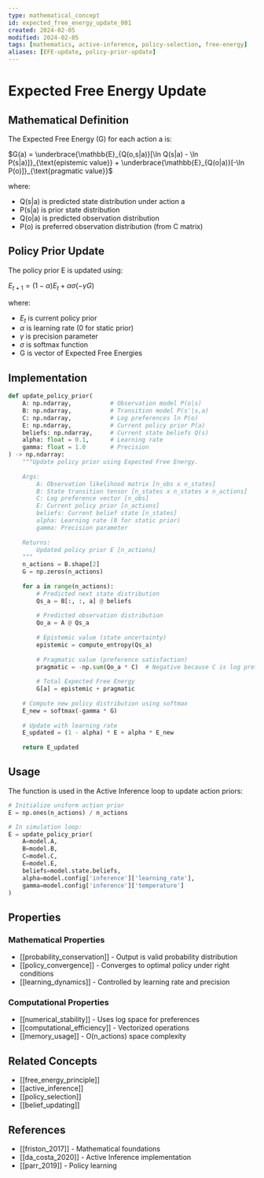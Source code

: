 ```yaml
---
type: mathematical_concept
id: expected_free_energy_update_001
created: 2024-02-05
modified: 2024-02-05
tags: [mathematics, active-inference, policy-selection, free-energy]
aliases: [EFE-update, policy-prior-update]
---
```


# Expected Free Energy Update

## Mathematical Definition

The Expected Free Energy (G) for each action a is:

$G(a) = \underbrace{\mathbb{E}_{Q(o,s|a)}[\ln Q(s|a) - \ln P(s|a)]}_{\text{epistemic value}} + \underbrace{\mathbb{E}_{Q(o|a)}[-\ln P(o)]}_{\text{pragmatic value}}$

where:
- Q(s|a) is predicted state distribution under action a
- P(s|a) is prior state distribution
- Q(o|a) is predicted observation distribution
- P(o) is preferred observation distribution (from C matrix)

## Policy Prior Update

The policy prior E is updated using:

$E_{t+1} = (1-\alpha)E_t + \alpha\sigma(-\gamma G)$

where:
- $E_t$ is current policy prior
- $\alpha$ is learning rate (0 for static prior)
- $\gamma$ is precision parameter
- $\sigma$ is softmax function
- G is vector of Expected Free Energies

## Implementation

```python
def update_policy_prior(
    A: np.ndarray,           # Observation model P(o|s)
    B: np.ndarray,           # Transition model P(s'|s,a)
    C: np.ndarray,           # Log preferences ln P(o)
    E: np.ndarray,           # Current policy prior P(a)
    beliefs: np.ndarray,     # Current state beliefs Q(s)
    alpha: float = 0.1,      # Learning rate
    gamma: float = 1.0       # Precision
) -> np.ndarray:
    """Update policy prior using Expected Free Energy.
    
    Args:
        A: Observation likelihood matrix [n_obs x n_states]
        B: State transition tensor [n_states x n_states x n_actions]
        C: Log preference vector [n_obs]
        E: Current policy prior [n_actions]
        beliefs: Current belief state [n_states]
        alpha: Learning rate (0 for static prior)
        gamma: Precision parameter
        
    Returns:
        Updated policy prior E [n_actions]
    """
    n_actions = B.shape[2]
    G = np.zeros(n_actions)
    
    for a in range(n_actions):
        # Predicted next state distribution
        Qs_a = B[:, :, a] @ beliefs
        
        # Predicted observation distribution
        Qo_a = A @ Qs_a
        
        # Epistemic value (state uncertainty)
        epistemic = compute_entropy(Qs_a)
        
        # Pragmatic value (preference satisfaction)
        pragmatic = -np.sum(Qo_a * C)  # Negative because C is log preferences
        
        # Total Expected Free Energy
        G[a] = epistemic + pragmatic
    
    # Compute new policy distribution using softmax
    E_new = softmax(-gamma * G)
    
    # Update with learning rate
    E_updated = (1 - alpha) * E + alpha * E_new
    
    return E_updated
```

## Usage

The function is used in the Active Inference loop to update action priors:

```python
# Initialize uniform action prior
E = np.ones(n_actions) / n_actions

# In simulation loop:
E = update_policy_prior(
    A=model.A,
    B=model.B, 
    C=model.C,
    E=model.E,
    beliefs=model.state.beliefs,
    alpha=model.config['inference']['learning_rate'],
    gamma=model.config['inference']['temperature']
)
```

## Properties

### Mathematical Properties
- [[probability_conservation]] - Output is valid probability distribution
- [[policy_convergence]] - Converges to optimal policy under right conditions
- [[learning_dynamics]] - Controlled by learning rate and precision

### Computational Properties
- [[numerical_stability]] - Uses log space for preferences
- [[computational_efficiency]] - Vectorized operations
- [[memory_usage]] - O(n_actions) space complexity

## Related Concepts
- [[free_energy_principle]]
- [[active_inference]]
- [[policy_selection]]
- [[belief_updating]]

## References
- [[friston_2017]] - Mathematical foundations
- [[da_costa_2020]] - Active Inference implementation
- [[parr_2019]] - Policy learning 